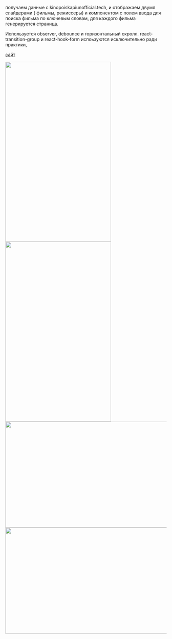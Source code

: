 получаем данные с kinopoiskapiunofficial.tech, и отображаем двумя слайдерами ( фильмы, режиссеры) и компонентом с полем ввода для поиска фильма по ключевым словам,
для каждого фильма генерируется страница.

Используется observer, debounce и горизонтальный скролл. 
react-transition-group и react-hook-form испоьзуются исключительно ради практики, 

[сайт](https://duremarduremar.github.io/my-typescript/) <br/>


<span>
<img src="https://s264vla.storage.yandex.net/rdisk/565ab379808e7e8122e73b7d302005b4168d1c1f7fd167a8d19f5b7d70763d7d/60f77f0b/hr6EOoOySaVlKHulgMjFSFVrozF_C4vG4w-eVV7eacTBM4zc5C_xROmgf6_GRK0BYB0jgoyda1Fzo0WOPKtwxw==?uid=27160728&filename=my-typescript_1adap.jpeg&disposition=inline&hash=&limit=0&content_type=image%2Fjpeg&owner_uid=27160728&fsize=147286&hid=1ed62352a8300a2552c0217ceaba850b&media_type=image&tknv=v2&etag=f6b4c409af913a4b68f3220beb97bb25&rtoken=GDLP1Yank0zo&force_default=yes&ycrid=na-96b02d94fe34730abb6a2217ffdde3c1-downloader3e&ts=5c7987e4598c0&s=077887a7e0713fc3e6fd1a2d3e86865166338dc47398ebbc22944dc69cd286df&pb=U2FsdGVkX1-1NtCSFLfe07d06E9v--Nb-aEfkcbWbYPVRuMeBIxvdjiSZLRvKpzdRN2NBw57Q-c944LLHdQsdalNx7RduDP6bPBa_Gp9UDk" width=330 height=560>
<img src="https://s103vla.storage.yandex.net/rdisk/efedc7f00290dcb051862e7e699e13808deb41b3b302f026d18b03f0b5dc779a/60f77f4b/hr6EOoOySaVlKHulgMjFSPl0N3fVeovw64ZNsXQyaM6FbV_BnnyHgVBWzrad5m9yLIWg1A-aZdKhfN2EhJYGDQ==?uid=27160728&filename=my-typescript_2adap.jpeg&disposition=inline&hash=&limit=0&content_type=image%2Fjpeg&owner_uid=27160728&fsize=193769&hid=a94ae1c1ed483de691ddce0caf4e41c5&media_type=image&tknv=v2&etag=f2ccdd9ae8ece0d54616cc5431e75524&rtoken=5MY43UvSTtBM&force_default=yes&ycrid=na-842c9bb2a7ea629c019d3319b95c9915-downloader3e&ts=5c798821628c0&s=b5fe9aa1a6f06cec85c364af7403c3efbce62b3fe3063cdd14eeb5656d23d7a7&pb=U2FsdGVkX19hOKTHULeXLq38VbJmLT8P6uncE8gQ3fkHYMC1EPBBxwF9n0RYj36v7Bx4iOnSRO6o65iQCMgzrHsbqjfeEjhMYFg0_NYZMVM" width=330 height=560>
</span>

<img src="https://s214vla.storage.yandex.net/rdisk/927cc72d53191e24b4ed59433f3abb14c56bd7fb77852feb34e9c49164780058/60e10d59/hr6EOoOySaVlKHulgMjFSAGZb2VYNjYm0eQ1CKjXxR_NFTVXbEdrWipslFfpJdr798gBI8ofk6kb04QYqIbtbg==?uid=27160728&filename=my-typescript_1dec.png&disposition=inline&hash=&limit=0&content_type=image%2Fpng&owner_uid=27160728&fsize=162608&hid=b34352e991999e1ccb83f63a9ccecd2b&media_type=image&tknv=v2&etag=a7e1210a5534f61ecbbe628023dffe37&rtoken=CQsT5bdGorUd&force_default=yes&ycrid=na-5a0929123c01a008f37ae5344f47a0e5-downloader13e&ts=5c64205eb4840&s=6cb0b821b5f8797f48b2440c5a5ab6afc27488b1df105ef015f074d45d297bcf&pb=U2FsdGVkX1_3IhJ4-NX5NSR_iBLNlc78ElVUxrZI8ZjWfKQqkCrALThFbSlL256vmET_iMYnjbVdTSjwpxKebYl5tL4XEoejcgC-yUdFxOg" width=660 height=330>
<img src="https://s187vla.storage.yandex.net/rdisk/60cbfea553dcaf74d0f7260556491de0cd74293c195d606aee70d25b2cfc8dde/60e10dc8/hr6EOoOySaVlKHulgMjFSO5dtxHY5kDrQ68fII2D7QgJg2Fu8gw55qawkKsdbqwGV0LuJLPhUdobBKPUMlcP1Q==?uid=27160728&filename=my-typescript_2dec.png&disposition=inline&hash=&limit=0&content_type=image%2Fpng&owner_uid=27160728&fsize=95122&hid=c22479296ba4bd9fa2b5389c77b08bb7&media_type=image&tknv=v2&etag=72232880450d51f34598affdd27263c3&rtoken=P652qxnWUiqU&force_default=yes&ycrid=na-aca463b6e72fc68b5d692a9cf3e45c5e-downloader13e&ts=5c6420c890200&s=fbb055ce6615bbf618a512c14aacd8083e25949a883065c03c14ca3c0b28a0c5&pb=U2FsdGVkX1-eFEITrhlHrRfavUEy0_dOmGbd6TEGouiRDaV80_n0VBY0gnvliZHgUxwth_kGB8iJd6y6pPpjTJgH5fgF1dDybAct4BXrTsA" width=660 height=330>
